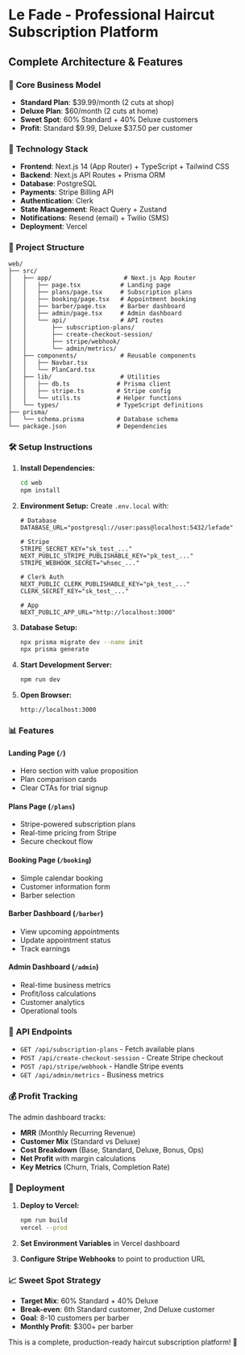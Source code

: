 # Le Fade - Professional Haircut Subscription Platform

## Complete Architecture & Features

### 🎯 **Core Business Model**
- **Standard Plan**: $39.99/month (2 cuts at shop)
- **Deluxe Plan**: $60/month (2 cuts at home)
- **Sweet Spot**: 60% Standard + 40% Deluxe customers
- **Profit**: Standard $9.99, Deluxe $37.50 per customer

### 🚀 **Technology Stack**
- **Frontend**: Next.js 14 (App Router) + TypeScript + Tailwind CSS
- **Backend**: Next.js API Routes + Prisma ORM
- **Database**: PostgreSQL
- **Payments**: Stripe Billing API
- **Authentication**: Clerk
- **State Management**: React Query + Zustand
- **Notifications**: Resend (email) + Twilio (SMS)
- **Deployment**: Vercel

### 📁 **Project Structure**
```
web/
├── src/
│   ├── app/                    # Next.js App Router
│   │   ├── page.tsx           # Landing page
│   │   ├── plans/page.tsx     # Subscription plans
│   │   ├── booking/page.tsx   # Appointment booking
│   │   ├── barber/page.tsx    # Barber dashboard
│   │   ├── admin/page.tsx     # Admin dashboard
│   │   └── api/               # API routes
│   │       ├── subscription-plans/
│   │       ├── create-checkout-session/
│   │       ├── stripe/webhook/
│   │       └── admin/metrics/
│   ├── components/            # Reusable components
│   │   ├── Navbar.tsx
│   │   └── PlanCard.tsx
│   ├── lib/                   # Utilities
│   │   ├── db.ts             # Prisma client
│   │   ├── stripe.ts         # Stripe config
│   │   └── utils.ts          # Helper functions
│   └── types/                # TypeScript definitions
├── prisma/
│   └── schema.prisma         # Database schema
└── package.json              # Dependencies
```

### 🛠 **Setup Instructions**

1. **Install Dependencies:**
   ```bash
   cd web
   npm install
   ```

2. **Environment Setup:**
   Create `.env.local` with:
   ```env
   # Database
   DATABASE_URL="postgresql://user:pass@localhost:5432/lefade"
   
   # Stripe
   STRIPE_SECRET_KEY="sk_test_..."
   NEXT_PUBLIC_STRIPE_PUBLISHABLE_KEY="pk_test_..."
   STRIPE_WEBHOOK_SECRET="whsec_..."
   
   # Clerk Auth
   NEXT_PUBLIC_CLERK_PUBLISHABLE_KEY="pk_test_..."
   CLERK_SECRET_KEY="sk_test_..."
   
   # App
   NEXT_PUBLIC_APP_URL="http://localhost:3000"
   ```

3. **Database Setup:**
   ```bash
   npx prisma migrate dev --name init
   npx prisma generate
   ```

4. **Start Development Server:**
   ```bash
   npm run dev
   ```

5. **Open Browser:**
   ```
   http://localhost:3000
   ```

### 📊 **Features**

#### **Landing Page** (`/`)
- Hero section with value proposition
- Plan comparison cards
- Clear CTAs for trial signup

#### **Plans Page** (`/plans`)
- Stripe-powered subscription plans
- Real-time pricing from Stripe
- Secure checkout flow

#### **Booking Page** (`/booking`)
- Simple calendar booking
- Customer information form
- Barber selection

#### **Barber Dashboard** (`/barber`)
- View upcoming appointments
- Update appointment status
- Track earnings

#### **Admin Dashboard** (`/admin`)
- Real-time business metrics
- Profit/loss calculations
- Customer analytics
- Operational tools

### 🔧 **API Endpoints**

- `GET /api/subscription-plans` - Fetch available plans
- `POST /api/create-checkout-session` - Create Stripe checkout
- `POST /api/stripe/webhook` - Handle Stripe events
- `GET /api/admin/metrics` - Business metrics

### 💰 **Profit Tracking**

The admin dashboard tracks:
- **MRR** (Monthly Recurring Revenue)
- **Customer Mix** (Standard vs Deluxe)
- **Cost Breakdown** (Base, Standard, Deluxe, Bonus, Ops)
- **Net Profit** with margin calculations
- **Key Metrics** (Churn, Trials, Completion Rate)

### 🚀 **Deployment**

1. **Deploy to Vercel:**
   ```bash
   npm run build
   vercel --prod
   ```

2. **Set Environment Variables** in Vercel dashboard

3. **Configure Stripe Webhooks** to point to production URL

### 📈 **Sweet Spot Strategy**

- **Target Mix**: 60% Standard + 40% Deluxe
- **Break-even**: 6th Standard customer, 2nd Deluxe customer
- **Goal**: 8-10 customers per barber
- **Monthly Profit**: $300+ per barber

This is a complete, production-ready haircut subscription platform! 🎯